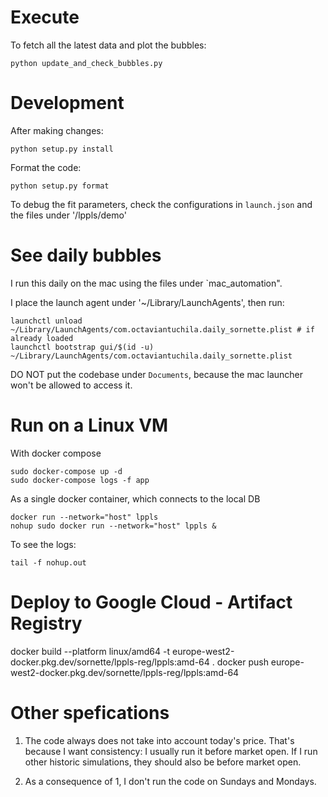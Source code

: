 # Execute

To fetch all the latest data and plot the bubbles:

```
python update_and_check_bubbles.py
```


# Development 

After making changes:
```
python setup.py install
```

Format the code:
```
python setup.py format
```

To debug the fit parameters, check the configurations in `launch.json` and the files under '/lppls/demo'


# See daily bubbles

I run this daily on the mac using the files under `mac_automation".

I place the launch agent under '~/Library/LaunchAgents', then run:

```
launchctl unload  ~/Library/LaunchAgents/com.octaviantuchila.daily_sornette.plist # if already loaded
launchctl bootstrap gui/$(id -u) ~/Library/LaunchAgents/com.octaviantuchila.daily_sornette.plist
```

DO NOT put the codebase under `Documents`, because the mac launcher won't be allowed to access it.

# Run on a Linux VM
With docker compose

```
sudo docker-compose up -d
sudo docker-compose logs -f app
```

As a single docker container, which connects to the local DB
```
docker run --network="host" lppls
nohup sudo docker run --network="host" lppls &
```
To see the logs:
```
tail -f nohup.out
```

# Deploy to Google Cloud - Artifact Registry

docker build --platform linux/amd64 -t europe-west2-docker.pkg.dev/sornette/lppls-reg/lppls:amd-64 .
docker push europe-west2-docker.pkg.dev/sornette/lppls-reg/lppls:amd-64

# Other spefications

1. The code always does not take into account today's price.
That's because I want consistency: I usually run it before market open.
If I run other historic simulations, they should also be before market open.

2. As a consequence of 1, I don't run the code on Sundays and Mondays.
